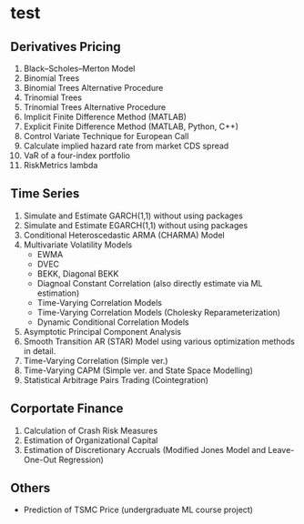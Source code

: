 # test
## Derivatives Pricing
  1. Black–Scholes–Merton Model
  2. Binomial Trees
  3. Binomial Trees Alternative Procedure
  4. Trinomial Trees
  5. Trinomial Trees Alternative Procedure
  6. Implicit Finite Difference Method (MATLAB)
  7. Explicit Finite Difference Method (MATLAB, Python, C++)
  8. Control Variate Technique for European Call
  9. Calculate implied hazard rate from market CDS spread
  10. VaR of a four-index portfolio
  11. RiskMetrics lambda
## Time Series
  1. Simulate and Estimate GARCH(1,1) without using packages
  2. Simulate and Estimate EGARCH(1,1) without using packages
  3. Conditional Heteroscedastic ARMA (CHARMA) Model
  4. Multivariate Volatility Models
     * EWMA
     * DVEC
     * BEKK, Diagonal BEKK
     * Diagnoal Constant Correlation (also directly estimate via ML estimation)
     * Time-Varying Correlation Models
     * Time-Varying Correlation Models (Cholesky Reparameterization)
     * Dynamic Conditional Correlation Models
  5. Asymptotic Principal Component Analysis
  6. Smooth Transition AR (STAR) Model using various optimization methods in detail.
  7. Time-Varying Correlation (Simple ver.)
  8. Time-Varying CAPM (Simple ver. and State Space Modelling)
  9. Statistical Arbitrage Pairs Trading (Cointegration)
## Corportate Finance
  1. Calculation of Crash Risk Measures
  2. Estimation of Organizational Capital
  3. Estimation of Discretionary Accruals (Modified Jones Model and Leave-One-Out Regression)
## Others
   * Prediction of TSMC Price (undergraduate ML course project)
